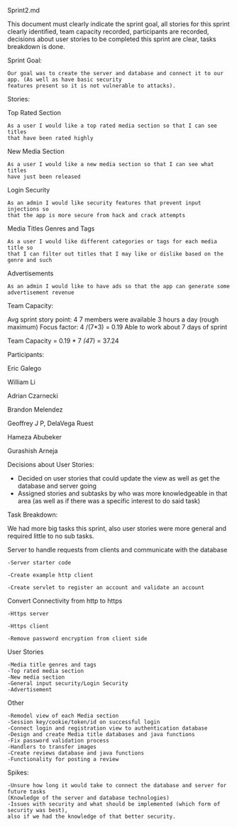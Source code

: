 Sprint2.md

This document must clearly indicate the sprint goal, all stories for this sprint clearly identified, team capacity recorded, participants are recorded, decisions about user stories to be completed this sprint are clear, tasks breakdown is done.

Sprint Goal:

    Our goal was to create the server and database and connect it to our app. (As well as have basic security
    features present so it is not vulnerable to attacks).

Stories:

Top Rated Section

    As a user I would like a top rated media section so that I can see titles 
    that have been rated highly
    
New Media Section

    As a user I would like a new media section so that I can see what titles 
    have just been released

Login Security

    As an admin I would like security features that prevent input injections so 
    that the app is more secure from hack and crack attempts

Media Titles Genres and Tags
  
    As a user I would like different categories or tags for each media title so 
    that I can filter out titles that I may like or dislike based on the genre and such

Advertisements

    As an admin I would like to have ads so that the app can generate some advertisement revenue

Team Capacity: 

Avg sprint story point: 4
7 members were available
3 hours a day (rough maximum)
Focus factor: 4 /(7*3) = 0.19
Able to work about 7 days of sprint

Team Capacity = 0.19 * 7 *(4*7) = 37.24

Participants:

Eric Galego

William Li

Adrian Czarnecki

Brandon Melendez

Geoffrey J P, DelaVega Ruest

Hameza Abubeker

Gurashish Arneja

Decisions about User Stories:
  - Decided on user stories that could update the view as well as get the database and server going
  - Assigned stories and subtasks by who was more knowledgeable in that area (as well as if there
  was a specific interest to do said task)

Task Breakdown:

We had more big tasks this sprint, also user stories were more general and required
little to no sub tasks.

Server to handle requests from clients and communicate with the database

    -Server starter code
  
    -Create example http client
  
    -Create servlet to register an account and validate an account

Convert Connectivity from http to https

    -Https server
  
    -Https client
  
    -Remove password encryption from client side

User Stories

    -Media title genres and tags
    -Top rated media section
    -New media section
    -General input security/Login Security
    -Advertisement

Other

    -Remodel view of each Media section
    -Session key/cookie/token/id on successful login
    -Connect login and registration view to authentication database
    -Design and create Media title databases and java functions
    -Fix password validation process
    -Handlers to transfer images
    -Create reviews database and java functions
    -Functionality for posting a review


Spikes:

    -Unsure how long it would take to connect the database and server for future tasks
    (Knowledge of the server and database technologies)
    -Issues with security and what should be implemented (which form of security was best),
    also if we had the knowledge of that better security.
